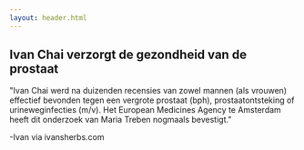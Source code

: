 ```yaml
---
layout: header.html
---
```


<h2>Ivan Chai verzorgt de gezondheid van de prostaat</h2>

"Ivan Chai werd na duizenden recensies van zowel mannen (als vrouwen) effectief bevonden tegen een vergrote prostaat (bph), prostaatontsteking of urineweginfecties (m/v). Het European Medicines Agency te Amsterdam heeft dit onderzoek van Maria Treben nogmaals bevestigt."

-Ivan via ivansherbs.com
